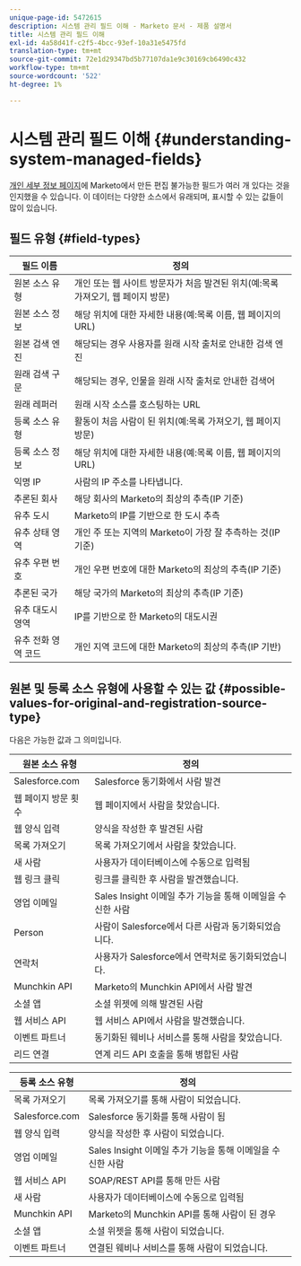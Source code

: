 ```yaml
---
unique-page-id: 5472615
description: 시스템 관리 필드 이해 - Marketo 문서 - 제품 설명서
title: 시스템 관리 필드 이해
exl-id: 4a58d41f-c2f5-4bcc-93ef-10a31e5475fd
translation-type: tm+mt
source-git-commit: 72e1d29347bd5b77107da1e9c30169cb6490c432
workflow-type: tm+mt
source-wordcount: '522'
ht-degree: 1%

---
```


# 시스템 관리 필드 이해 {#understanding-system-managed-fields}

[개인 세부 정보 페이지](/help/marketo/product-docs/core-marketo-concepts/smart-lists-and-static-lists/managing-people-in-smart-lists/using-the-person-detail-page.md)에 Marketo에서 만든 편집 불가능한 필드가 여러 개 있다는 것을 인지했을 수 있습니다. 이 데이터는 다양한 소스에서 유래되며, 표시할 수 있는 값들이 많이 있습니다.

## 필드 유형 {#field-types}

| **필드 이름** | **정의** |
|---|---|
| 원본 소스 유형 | 개인 또는 웹 사이트 방문자가 처음 발견된 위치(예:목록 가져오기, 웹 페이지 방문) |
| 원본 소스 정보 | 해당 위치에 대한 자세한 내용(예:목록 이름, 웹 페이지의 URL) |
| 원본 검색 엔진 | 해당되는 경우 사용자를 원래 시작 출처로 안내한 검색 엔진 |
| 원래 검색 구문 | 해당되는 경우, 인물을 원래 시작 출처로 안내한 검색어 |
| 원래 레퍼러 | 원래 시작 소스를 호스팅하는 URL |
| 등록 소스 유형 | 활동이 처음 사람이 된 위치(예:목록 가져오기, 웹 페이지 방문) |
| 등록 소스 정보 | 해당 위치에 대한 자세한 내용(예:목록 이름, 웹 페이지의 URL) |
| 익명 IP | 사람의 IP 주소를 나타냅니다. |
| 추론된 회사 | 해당 회사의 Marketo의 최상의 추측(IP 기준) |
| 유추 도시 | Marketo의 IP를 기반으로 한 도시 추측 |
| 유추 상태 영역 | 개인 주 또는 지역의 Marketo이 가장 잘 추측하는 것(IP 기준) |
| 유추 우편 번호 | 개인 우편 번호에 대한 Marketo의 최상의 추측(IP 기준) |
| 추론된 국가 | 해당 국가의 Marketo의 최상의 추측(IP 기준) |
| 유추 대도시 영역 | IP를 기반으로 한 Marketo의 대도시권 |
| 유추 전화 영역 코드 | 개인 지역 코드에 대한 Marketo의 최상의 추측(IP 기반) |

## 원본 및 등록 소스 유형에 사용할 수 있는 값 {#possible-values-for-original-and-registration-source-type}

다음은 가능한 값과 그 의미입니다.

| **원본 소스 유형** | **정의** |
|---|---|
| Salesforce.com | Salesforce 동기화에서 사람 발견 |
| 웹 페이지 방문 횟수 | 웹 페이지에서 사람을 찾았습니다. |
| 웹 양식 입력 | 양식을 작성한 후 발견된 사람 |
| 목록 가져오기 | 목록 가져오기에서 사람을 찾았습니다. |
| 새 사람 | 사용자가 데이터베이스에 수동으로 입력됨 |
| 웹 링크 클릭 | 링크를 클릭한 후 사람을 발견했습니다. |
| 영업 이메일 | Sales Insight 이메일 추가 기능을 통해 이메일을 수신한 사람 |
| Person | 사람이 Salesforce에서 다른 사람과 동기화되었습니다. |
| 연락처 | 사용자가 Salesforce에서 연락처로 동기화되었습니다. |
| Munchkin API | Marketo의 Munchkin API에서 사람 발견 |
| 소셜 앱 | 소셜 위젯에 의해 발견된 사람 |
| 웹 서비스 API | 웹 서비스 API에서 사람을 발견했습니다. |
| 이벤트 파트너 | 동기화된 웨비나 서비스를 통해 사람을 찾았습니다. |
| 리드 연결 | 연계 리드 API 호출을 통해 병합된 사람 |

| **등록 소스 유형** | **정의** |
|---|---|
| 목록 가져오기 | 목록 가져오기를 통해 사람이 되었습니다. |
| Salesforce.com | Salesforce 동기화를 통해 사람이 됨 |
| 웹 양식 입력 | 양식을 작성한 후 사람이 되었습니다. |
| 영업 이메일 | Sales Insight 이메일 추가 기능을 통해 이메일을 수신한 사람 |
| 웹 서비스 API | SOAP/REST API를 통해 만든 사람 |
| 새 사람 | 사용자가 데이터베이스에 수동으로 입력됨 |
| Munchkin API | Marketo의 Munchkin API를 통해 사람이 된 경우 |
| 소셜 앱 | 소셜 위젯을 통해 사람이 되었습니다. |
| 이벤트 파트너 | 연결된 웨비나 서비스를 통해 사람이 되었습니다. |
